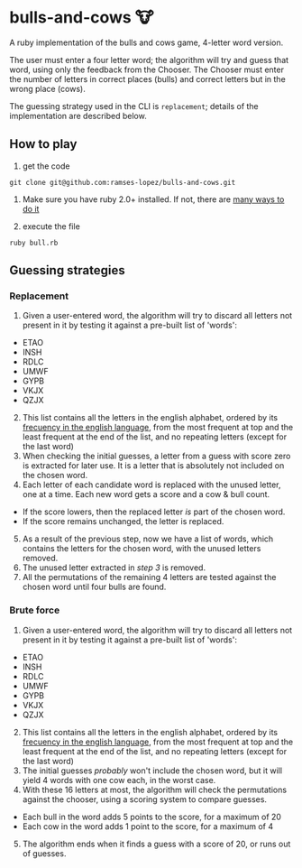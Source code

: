 # bulls-and-cows :cow:
A ruby implementation of the bulls and cows game, 4-letter word version.

The user must enter a four letter word; the algorithm will try and guess that word,
using only the feedback from the Chooser. The Chooser must enter the number of
letters in correct places (bulls) and correct letters but in the wrong place (cows).

The guessing strategy used in the CLI is `replacement`; details of the implementation
are described below.

## How to play
1. get the code
```shell
git clone git@github.com:ramses-lopez/bulls-and-cows.git
```
1. Make sure you have ruby 2.0+ installed. If not, there are [many ways to do it](https://www.ruby-lang.org/en/documentation/installation/)

1. execute the file
```shell
ruby bull.rb
```

## Guessing strategies

### Replacement
1. Given a user-entered word, the algorithm will try to discard all letters not present
in it by testing it against a pre-built list of 'words':
  - ETAO
  - INSH
  - RDLC
  - UMWF
  - GYPB
  - VKJX
  - QZJX
2. This list contains all the letters in the english alphabet, ordered by its [frecuency
in the english language](https://en.wikipedia.org/wiki/Letter_frequency#Relative_frequencies_of_letters_in_the_English_language), from the most frequent at top and the least frequent at the end of the list, and no repeating letters (except for the last word)
3. When checking the initial guesses, a letter from a guess with score zero is extracted for later use. It is a letter that is absolutely not included on the chosen word.
4. Each letter of each candidate word is replaced with the unused letter, one at a time. Each new word gets a score and a cow & bull count.
  - If the score lowers, then the replaced letter *is* part of the chosen word.
  - If the score remains unchanged, the letter is replaced.
5. As a result of the previous step, now we have a list of words, which contains the letters for the chosen word, with the unused letters removed.
6. The unused letter extracted in *step 3* is removed.
7. All the permutations of the remaining 4 letters are tested against the chosen word until four bulls are found.


### Brute force

1. Given a user-entered word, the algorithm will try to discard all letters not present
in it by testing it against a pre-built list of 'words':
  - ETAO
  - INSH
  - RDLC
  - UMWF
  - GYPB
  - VKJX
  - QZJX
2. This list contains all the letters in the english alphabet, ordered by its [frecuency
in the english language](https://en.wikipedia.org/wiki/Letter_frequency#Relative_frequencies_of_letters_in_the_English_language), from the most frequent at top and the least frequent at the end of the list, and no repeating letters (except for the last word)
3. The initial guesses _probably_ won't include the chosen word, but it will yield 4 words with one cow each, in the worst case.
4. With these 16 letters at most, the algorithm will check the permutations against the chooser,
using a scoring system to compare guesses.
  - Each bull in the word adds 5 points to the score, for a maximum of 20
  - Each cow in the word adds 1 point to the score, for a maximum of 4
5. The algorithm ends when it finds a guess with a score of 20, or runs out of guesses.

